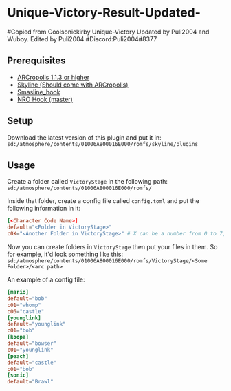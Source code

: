 # Unique-Victory-Result-Updated-


#Copied from Coolsonickirby Unique-Victory Updated by Puli2004 and Wuboy. Edited by Puli2004
#Discord:Puli2004#8377
## Prerequisites
- [ARCropolis 1.1.3 or higher](https://github.com/Raytwo/ARCropolis/releases/latest)
- [Skyline (Should come with ARCropolis)](https://github.com/skyline-dev/skyline/releases/tag/beta)
- [Smasline_hook](https://github.com/blu-dev/smashline_hook/releases/tag/1.1.1)
- [NRO Hook (master)](https://github.com/ultimate-research/nro-hook-plugin/releases/tag/master)

## Setup
Download the latest version of this plugin and put it in:
`sd:/atmosphere/contents/01006A800016E000/romfs/skyline/plugins`

## Usage
Create a folder called `VictoryStage` in the following path:
`sd:/atmosphere/contents/01006A800016E000/romfs/`

Inside that folder, create a config file called `config.toml` and put the following information in it:
```toml
[<Character Code Name>]
default="<Folder in VictoryStage>"
c0X="<Another Folder in VictoryStage>" # X can be a number from 0 to 7, and there can be multiple (for ex, c01, c03, etc...)
```
Now you can create folders in `VictoryStage` then put your files in them. So for example, it'd look something like this:
`sd:/atmosphere/contents/01006A800016E000/romfs/VictoryStage/<Some Folder>/<arc path>`

An example of a config file:
```toml
[mario]
default="bob"
c01="whomp"
c06="castle"
[younglink]
default="younglink"
c01="bob"
[koopa]
default="bowser"
c01="younglink"
[peach]
default="castle"
c01="bob"
[sonic]
default="Brawl"
```
